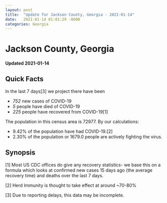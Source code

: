 ```yaml
---
layout: post
title:  "Update for Jackson County, Georgia - 2021-01-14"
date:   2021-01-14 01:01:29 -0600
categories: Georgia
---
```


# Jackson County, Georgia
#### Updated 2021-01-14

## Quick Facts

In the last 7 days[3] we project there have been
- *752* new cases of COVID-19
- *5* people have died of COVID-19
- *225* people have recovered from COVID-19[1]

The population in this census area is 72977. By our calculations:
- 9.42% of the population have had COVID-19.[2]
- 2.30% of the population or 1679.0 people are actively fighting the virus.

## Synopsis




[1] Most US CDC offices do give any recovery statistics- we base this on a formula which looks at confirmed new cases
15 days ago (the average recovery time) and deaths over the last 7 days.

[2] Herd Immunity is thought to take effect at around ~70-80%

[3] Due to reporting delays, this data may be incomplete.
 
    